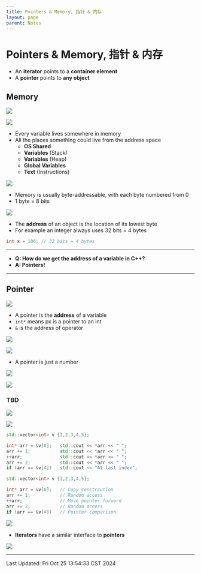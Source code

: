 ```yaml
---
title: Pointers & Memory, 指针 & 内存
layout: page
parent: Notes
---
```


# Pointers & Memory, 指针 & 内存

- An **iterator** points to a **container element**
- A **pointer** points to **any object**

## Memory

![](attachments/Slide66.jpg)

![](attachments/Slide67.jpg)

- Every variable lives somewhere in memory
- All the places something could live from the address space
	- **OS Shared**
	- **Variables** (Stack)
	- **Variables** (Heap)
	- **Global Variables**
	- **Text** (Instructions)

![](attachments/Slide68.jpg)

- Memory is usually byte-addressable, with each byte numbered from 0
- 1 byte = 8 bits

![](attachments/Slide69.jpg)

- The **address** of an object is the location of its lowest byte
- For example an integer always uses 32 bits = 4 bytes

```cpp
int x = 106; // 32 bits = 4 bytes
```

---

- **Q: How do we get the address of a variable in C++?**
- **A: Pointers!**

---

## Pointer

![](attachments/Slide72.jpg)

- A pointer is the **address** of a variable
- `int*` means px is a pointer to an int
- `&` is the address of operator

![](attachments/Slide73.jpg)

![](attachments/Slide75.jpg)

- A pointer is just a number

![](attachments/Slide76.jpg)

![](attachments/Slide77.jpg)

### TBD

![](attachments/Slide78.jpg)

![](attachments/Slide79.jpg)
```cpp
std::vector<int> v {1,2,3,4,5};

int* arr = &v[0];   std::cout << *arr << " ";
arr += 1;           std::cout << *arr << " ";
++arr;              std::cout << *arr << " ";
arr += 2;           std::cout << *arr << " ";
if (arr == &v[4])   std::cout << "At last index";
```

```cpp
std::vector<int> v {1,2,3,4,5};

int* arr = &v[0];   // Copy constrcution
arr += 1;           // Random access
++arr;              // Move pointer forward
arr += 2;           // Random access
if (arr == &v[4])   // Pointer comparison
```

![](attachments/Slide81.jpg)

- **Iterators** have a similar interface to **pointers**

![](attachments/Slide83.jpg)

---

Last Updated: Fri Oct 25 13:54:33 CST 2024

